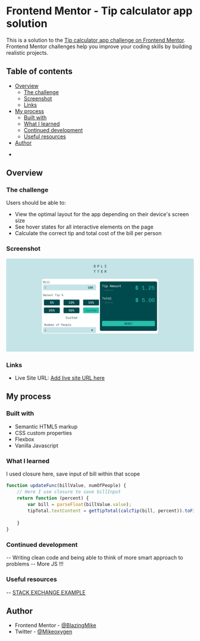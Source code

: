# Frontend Mentor - Tip calculator app solution

This is a solution to the [Tip calculator app challenge on Frontend Mentor](https://www.frontendmentor.io/challenges/tip-calculator-app-ugJNGbJUX). Frontend Mentor challenges help you improve your coding skills by building realistic projects.

## Table of contents

- [Overview](#overview)
  - [The challenge](#the-challenge)
  - [Screenshot](#screenshot)
  - [Links](#links)
- [My process](#my-process)
  - [Built with](#built-with)
  - [What I learned](#what-i-learned)
  - [Continued development](#continued-development)
  - [Useful resources](#useful-resources)
- [Author](#author)

*
## Overview

### The challenge

Users should be able to:

- View the optimal layout for the app depending on their device's screen size
- See hover states for all interactive elements on the page
- Calculate the correct tip and total cost of the bill per person

### Screenshot

![Screenshot](./images/tip-calculator-screenshoot.png)


### Links
- Live Site URL: [Add live site URL here](https://tip-calculator-app-theta-eight.vercel.app/)

## My process

### Built with

- Semantic HTML5 markup
- CSS custom properties
- Flexbox
- Vanilla Javascript


### What I learned
I used closure here, save input of bill within that scope
```js
function updateFunc(billValue, numOfPeople) {
    // Here I use closure to save billInput
    return function (percent) {
        var bill = parseFloat(billValue.value);
        tipTotal.textContent = getTipTotal(calcTip(bill, percent)).toFixed(2);

    }
}
```

### Continued development

-- Writing clean code and being able to think of more smart approach to problems
-- More JS !!!

### Useful resources
-- [STACK EXCHANGE EXAMPLE](https://codereview.stackexchange.com/questions/204290/simple-javascript-tip-calculator)

## Author
- Frontend Mentor - [@BlazingMike](https://www.frontendmentor.io/profile/blazing-mike)
- Twitter - [@Mikeoxygen](https://www.twitter.com/Mikeoxygen1)



